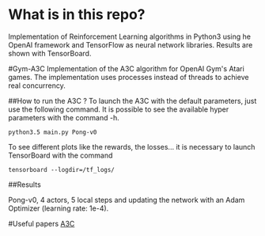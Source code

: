 # What is in this repo?
Implementation of Reinforcement Learning algorithms in Python3 using he OpenAI framework and TensorFlow as neural network libraries. Results are shown with TensorBoard.

#Gym-A3C
Implementation of the A3C algorithm for OpenAI Gym's Atari games. The implementation uses processes instead of threads to achieve real concurrency. 

##How to run the A3C ?
To launch the A3C with the default parameters, just use the following command. It is possible to see the available hyper parameters with the command -h.
```
python3.5 main.py Pong-v0
```
To see different plots like the rewards, the losses... it is necessary to launch TensorBoard with the command
```
tensorboard --logdir=/tf_logs/
```

##Results

Pong-v0, 4 actors, 5 local steps and updating the network with an Adam Optimizer (learning rate: 1e-4).

#Useful papers
[A3C](https://arxiv.org/abs/1602.01783)
